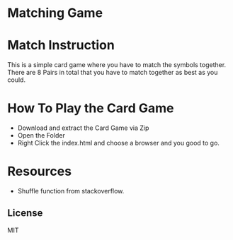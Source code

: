 # Matching Game

# Match Instruction

This is a simple card game where you have to match the symbols together. There are 8 Pairs in total that you have to match together as best as you could.

# How To Play the Card Game
   -  Download and extract the Card Game via Zip
   -  Open the Folder
   -  Right Click the index.html and choose a browser and you good to go.

# Resources 
   -  Shuffle function from stackoverflow.

License
----

MIT
